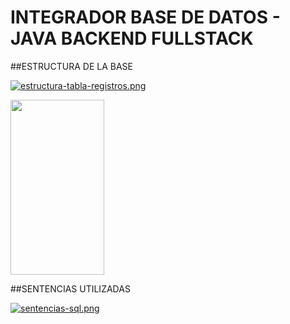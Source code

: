 # INTEGRADOR BASE DE DATOS - JAVA BACKEND FULLSTACK

##ESTRUCTURA DE LA BASE

[![estructura-tabla-registros.png](https://i.postimg.cc/gXrmFyZj/estructura-Tabla-registros-Insertados-Zas-Herrera.png)](https://postimg.cc/gXrmFyZj)

<img src="https://postimg.cc/gXrmFyZj" width="150" height="280">

##SENTENCIAS UTILIZADAS

[![sentencias-sql.png](https://i.postimg.cc/cgjZsKRm/sentencias-Sql-Zas-Herrera.png)](https://postimg.cc/cgjZsKRm)

